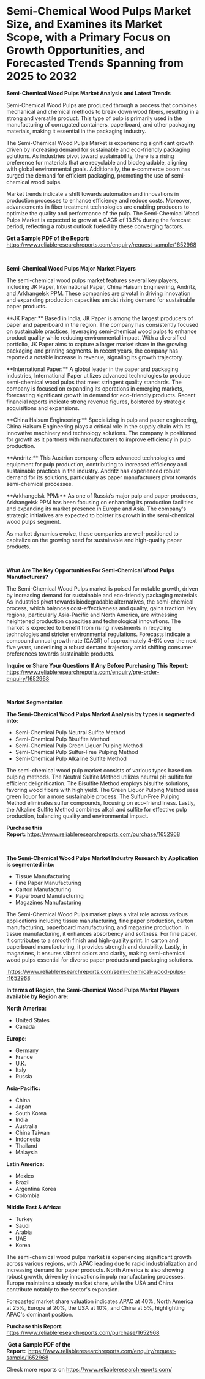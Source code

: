 <p><h1>Semi-Chemical Wood Pulps Market Size, and Examines its Market Scope, with a Primary Focus on Growth Opportunities, and Forecasted Trends Spanning from 2025 to 2032</h1></p><p><strong>Semi-Chemical Wood Pulps Market Analysis and Latest Trends</strong></p>
<p><p>Semi-Chemical Wood Pulps are produced through a process that combines mechanical and chemical methods to break down wood fibers, resulting in a strong and versatile product. This type of pulp is primarily used in the manufacturing of corrugated containers, paperboard, and other packaging materials, making it essential in the packaging industry.</p><p>The Semi-Chemical Wood Pulps Market is experiencing significant growth driven by increasing demand for sustainable and eco-friendly packaging solutions. As industries pivot toward sustainability, there is a rising preference for materials that are recyclable and biodegradable, aligning with global environmental goals. Additionally, the e-commerce boom has surged the demand for efficient packaging, promoting the use of semi-chemical wood pulps.</p><p>Market trends indicate a shift towards automation and innovations in production processes to enhance efficiency and reduce costs. Moreover, advancements in fiber treatment technologies are enabling producers to optimize the quality and performance of the pulp. The Semi-Chemical Wood Pulps Market is expected to grow at a CAGR of 13.5% during the forecast period, reflecting a robust outlook fueled by these converging factors.</p></p>
<p><strong>Get a Sample PDF of the Report:&nbsp;</strong> <a href="https://www.reliableresearchreports.com/enquiry/request-sample/1652968?utm_campaign=2203&utm_medium=2&utm_source=Github&utm_content=ia&utm_term=01022025&utm_id=semi-chemical-wood-pulps">https://www.reliableresearchreports.com/enquiry/request-sample/1652968</a></p>
<p>&nbsp;</p>
<p><strong>Semi-Chemical Wood Pulps Major Market Players</strong></p>
<p><p>The semi-chemical wood pulps market features several key players, including JK Paper, International Paper, China Haisum Engineering, Andritz, and Arkhangelsk PPM. These companies are pivotal in driving innovation and expanding production capacities amidst rising demand for sustainable paper products.</p><p>**JK Paper:** Based in India, JK Paper is among the largest producers of paper and paperboard in the region. The company has consistently focused on sustainable practices, leveraging semi-chemical wood pulps to enhance product quality while reducing environmental impact. With a diversified portfolio, JK Paper aims to capture a larger market share in the growing packaging and printing segments. In recent years, the company has reported a notable increase in revenue, signaling its growth trajectory.</p><p>**International Paper:** A global leader in the paper and packaging industries, International Paper utilizes advanced technologies to produce semi-chemical wood pulps that meet stringent quality standards. The company is focused on expanding its operations in emerging markets, forecasting significant growth in demand for eco-friendly products. Recent financial reports indicate strong revenue figures, bolstered by strategic acquisitions and expansions.</p><p>**China Haisum Engineering:** Specializing in pulp and paper engineering, China Haisum Engineering plays a critical role in the supply chain with its innovative machinery and technology solutions. The company is positioned for growth as it partners with manufacturers to improve efficiency in pulp production.</p><p>**Andritz:** This Austrian company offers advanced technologies and equipment for pulp production, contributing to increased efficiency and sustainable practices in the industry. Andritz has experienced robust demand for its solutions, particularly as paper manufacturers pivot towards semi-chemical processes.</p><p>**Arkhangelsk PPM:** As one of Russia’s major pulp and paper producers, Arkhangelsk PPM has been focusing on enhancing its production facilities and expanding its market presence in Europe and Asia. The company's strategic initiatives are expected to bolster its growth in the semi-chemical wood pulps segment.</p><p>As market dynamics evolve, these companies are well-positioned to capitalize on the growing need for sustainable and high-quality paper products.</p></p>
<p>&nbsp;</p>
<p><strong>What Are The Key Opportunities For Semi-Chemical Wood Pulps Manufacturers?</strong></p>
<p><p>The Semi-Chemical Wood Pulps market is poised for notable growth, driven by increasing demand for sustainable and eco-friendly packaging materials. As industries pivot towards biodegradable alternatives, the semi-chemical process, which balances cost-effectiveness and quality, gains traction. Key regions, particularly Asia-Pacific and North America, are witnessing heightened production capacities and technological innovations. The market is expected to benefit from rising investments in recycling technologies and stricter environmental regulations. Forecasts indicate a compound annual growth rate (CAGR) of approximately 4-6% over the next five years, underlining a robust demand trajectory amid shifting consumer preferences towards sustainable products.</p></p>
<p><strong>Inquire or Share Your Questions If Any Before Purchasing This Report:</strong> <a href="https://www.reliableresearchreports.com/enquiry/pre-order-enquiry/1652968?utm_campaign=2203&utm_medium=2&utm_source=Github&utm_content=ia&utm_term=01022025&utm_id=semi-chemical-wood-pulps">https://www.reliableresearchreports.com/enquiry/pre-order-enquiry/1652968</a></p>
<p>&nbsp;</p>
<p><strong>Market Segmentation</strong></p>
<p><strong>The Semi-Chemical Wood Pulps Market Analysis by types is segmented into:</strong></p>
<p><ul><li>Semi-Chemical Pulp Neutral Sulfite Method</li><li>Semi-Chemical Pulp Bisulfite Method</li><li>Semi-Chemical Pulp Green Liquor Pulping Method</li><li>Semi-Chemical Pulp Sulfur-Free Pulping Method</li><li>Semi-Chemical Pulp Alkaline Sulfite Method</li></ul></p>
<p><p>The semi-chemical wood pulp market consists of various types based on pulping methods. The Neutral Sulfite Method utilizes neutral pH sulfite for efficient delignification. The Bisulfite Method employs bisulfite solutions, favoring wood fibers with high yield. The Green Liquor Pulping Method uses green liquor for a more sustainable process. The Sulfur-Free Pulping Method eliminates sulfur compounds, focusing on eco-friendliness. Lastly, the Alkaline Sulfite Method combines alkali and sulfite for effective pulp production, balancing quality and environmental impact.</p></p>
<p><strong>Purchase this Report:&nbsp;</strong><a href="https://www.reliableresearchreports.com/purchase/1652968?utm_campaign=2203&utm_medium=2&utm_source=Github&utm_content=ia&utm_term=01022025&utm_id=semi-chemical-wood-pulps">https://www.reliableresearchreports.com/purchase/1652968</a></p>
<p>&nbsp;</p>
<p><strong>The Semi-Chemical Wood Pulps Market Industry Research by Application is segmented into:</strong></p>
<p><ul><li>Tissue Manufacturing</li><li>Fine Paper Manufacturing</li><li>Carton Manufacturing</li><li>Paperboard Manufacturing</li><li>Magazines Manufacturing</li></ul></p>
<p><p>The Semi-Chemical Wood Pulps market plays a vital role across various applications including tissue manufacturing, fine paper production, carton manufacturing, paperboard manufacturing, and magazine production. In tissue manufacturing, it enhances absorbency and softness. For fine paper, it contributes to a smooth finish and high-quality print. In carton and paperboard manufacturing, it provides strength and durability. Lastly, in magazines, it ensures vibrant colors and clarity, making semi-chemical wood pulps essential for diverse paper products and packaging solutions.</p></p>
<p><a href="https://www.reliableresearchreports.com/semi-chemical-wood-pulps-r1652968?utm_campaign=2203&utm_medium=2&utm_source=Github&utm_content=ia&utm_term=01022025&utm_id=semi-chemical-wood-pulps">&nbsp;https://www.reliableresearchreports.com/semi-chemical-wood-pulps-r1652968</a></p>
<p><strong>In terms of Region, the Semi-Chemical Wood Pulps Market Players available by Region are:</strong></p>
<p>
    <p> <strong> North America: </strong>
        <ul>
            <li>United States</li>
            <li>Canada</li>
        </ul>
        </p> 
    <p> <strong> Europe: </strong>
        <ul>
            <li>Germany</li>
            <li>France</li>
            <li>U.K.</li>
            <li>Italy</li>
            <li>Russia</li>
        </ul>
        </p> 
    <p> <strong> Asia-Pacific: </strong>
        <ul>
            <li>China</li>
            <li>Japan</li>
            <li>South Korea</li>
            <li>India</li>
            <li>Australia</li>
            <li>China Taiwan</li>
            <li>Indonesia</li>
            <li>Thailand</li>
            <li>Malaysia</li>
        </ul>
        </p> 
    <p> <strong> Latin America: </strong>
        <ul>
            <li>Mexico</li>
            <li>Brazil</li>
            <li>Argentina Korea</li>
            <li>Colombia</li>
        </ul>
        </p> 
    <p> <strong> Middle East & Africa: </strong>
        <ul>
            <li>Turkey</li>
            <li>Saudi</li>
            <li>Arabia</li>
            <li>UAE</li>
            <li>Korea</li>
        </ul>
    </p>
    </p>
<p><p>The semi-chemical wood pulps market is experiencing significant growth across various regions, with APAC leading due to rapid industrialization and increasing demand for paper products. North America is also showing robust growth, driven by innovations in pulp manufacturing processes. Europe maintains a steady market share, while the USA and China contribute notably to the sector's expansion. </p><p>Forecasted market share valuation indicates APAC at 40%, North America at 25%, Europe at 20%, the USA at 10%, and China at 5%, highlighting APAC's dominant position.</p></p>
<p><strong>Purchase this Report: </strong><a href="https://www.reliableresearchreports.com/purchase/1652968?utm_campaign=2203&utm_medium=2&utm_source=Github&utm_content=ia&utm_term=01022025&utm_id=semi-chemical-wood-pulps">https://www.reliableresearchreports.com/purchase/1652968</a></p>
<p>&nbsp;<strong>Get a Sample PDF of the Report:&nbsp;&nbsp;</strong><a href="https://www.reliableresearchreports.com/enquiry/request-sample/1652968?utm_campaign=2203&utm_medium=2&utm_source=Github&utm_content=ia&utm_term=01022025&utm_id=semi-chemical-wood-pulps">https://www.reliableresearchreports.com/enquiry/request-sample/1652968</a></p>
<p><strong></strong></p>
<p>Check more reports on <a href="https://www.reliableresearchreports.com/?utm_campaign=2203&utm_medium=2&utm_source=Github&utm_content=ia&utm_term=01022025&utm_id=semi-chemical-wood-pulps">https://www.reliableresearchreports.com/</a></p>
